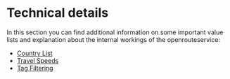 # Technical details

[//]: # (Attention: Pages in Technical details are linked from api-playground. When refactoring, adapt the links in the annotations in the java classes)

In this section you can find additional information on some important value lists
and explanation about the internal workings of the openrouteservice:

* [Country List](./country-list.md)
* [Travel Speeds](./travel-speeds/index.md)
* [Tag Filtering](./tag-filtering.md)

